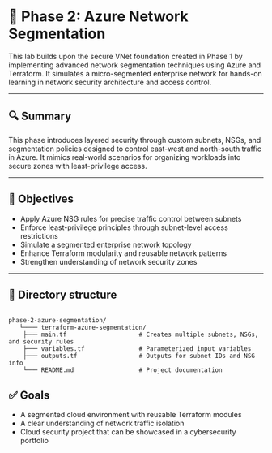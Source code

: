 # 🚧 Phase 2: Azure Network Segmentation

This lab builds upon the secure VNet foundation created in Phase 1 by implementing advanced network segmentation techniques using Azure and Terraform. It simulates a micro-segmented enterprise network for hands-on learning in network security architecture and access control.

---

## 🔍 Summary

This phase introduces layered security through custom subnets, NSGs, and segmentation policies designed to control east-west and north-south traffic in Azure. It mimics real-world scenarios for organizing workloads into secure zones with least-privilege access.

---

## 🎯 Objectives

- Apply Azure NSG rules for precise traffic control between subnets
- Enforce least-privilege principles through subnet-level access restrictions
- Simulate a segmented enterprise network topology
- Enhance Terraform modularity and reusable network patterns
- Strengthen understanding of network security zones

---

## 📂 Directory structure

```

phase-2-azure-segmentation/
   └──── terraform-azure-segmentation/   
    ├─── main.tf                    # Creates multiple subnets, NSGs, and security rules
    ├─── variables.tf               # Parameterized input variables
    ├─── outputs.tf                 # Outputs for subnet IDs and NSG info
    └─── README.md                  # Project documentation

```

## ✅ Goals

- A segmented cloud environment with reusable Terraform modules
- A clear understanding of network traffic isolation
- Cloud security project that can be showcased in a cybersecurity portfolio
